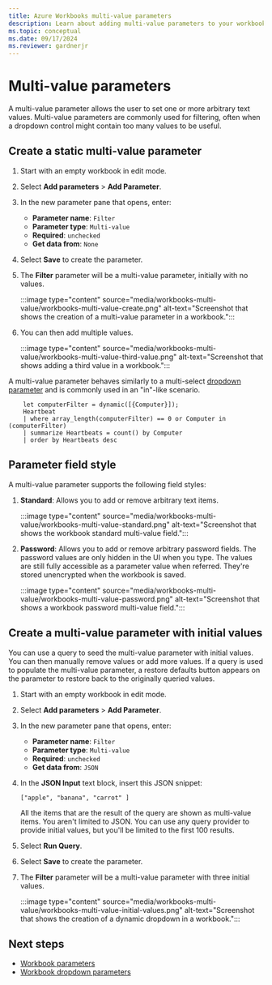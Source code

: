 ```yaml
---
title: Azure Workbooks multi-value parameters
description: Learn about adding multi-value parameters to your workbook.
ms.topic: conceptual
ms.date: 09/17/2024
ms.reviewer: gardnerjr
---
```


# Multi-value parameters

A multi-value parameter allows the user to set one or more arbitrary text values. Multi-value parameters are commonly used for filtering, often when a dropdown control might contain too many values to be useful.

## Create a static multi-value parameter

1. Start with an empty workbook in edit mode.
1. Select **Add parameters** > **Add Parameter**.
1. In the new parameter pane that opens, enter:
    - **Parameter name**: `Filter`
    - **Parameter type**: `Multi-value`
    - **Required**: `unchecked`
    - **Get data from**: `None`
1. Select **Save** to create the parameter.
1. The **Filter** parameter will be a multi-value parameter, initially with no values.

   :::image type="content" source="media/workbooks-multi-value/workbooks-multi-value-create.png" alt-text="Screenshot that shows the creation of a multi-value parameter in a workbook.":::

1. You can then add multiple values.

   :::image type="content" source="media/workbooks-multi-value/workbooks-multi-value-third-value.png" alt-text="Screenshot that shows adding a third value in a workbook.":::

A multi-value parameter behaves similarly to a multi-select [dropdown parameter](workbooks-dropdowns.md) and is commonly used in an "in"-like scenario.

```
    let computerFilter = dynamic([{Computer}]);
    Heartbeat
    | where array_length(computerFilter) == 0 or Computer in (computerFilter)
    | summarize Heartbeats = count() by Computer
    | order by Heartbeats desc
```

## Parameter field style

A multi-value parameter supports the following field styles:

1. **Standard**: Allows you to add or remove arbitrary text items.

   :::image type="content" source="media/workbooks-multi-value/workbooks-multi-value-standard.png" alt-text="Screenshot that shows the workbook standard multi-value field.":::

1. **Password**: Allows you to add or remove arbitrary password fields. The password values are only hidden in the UI when you type. The values are still fully accessible as a parameter value when referred. They're stored unencrypted when the workbook is saved.

   :::image type="content" source="media/workbooks-multi-value/workbooks-multi-value-password.png" alt-text="Screenshot that shows a workbook password multi-value field.":::

## Create a multi-value parameter with initial values

You can use a query to seed the multi-value parameter with initial values. You can then manually remove values or add more values. If a query is used to populate the multi-value parameter, a restore defaults button appears on the parameter to restore back to the originally queried values.

1. Start with an empty workbook in edit mode.
1. Select **Add parameters** > **Add Parameter**.
1. In the new parameter pane that opens, enter:
    - **Parameter name**: `Filter`
    - **Parameter type**: `Multi-value`
    - **Required**: `unchecked`
    - **Get data from**: `JSON`
1. In the **JSON Input** text block, insert this JSON snippet:

    ```
    ["apple", "banana", "carrot" ]
    ```

    All the items that are the result of the query are shown as multi-value items.
    You aren't limited to JSON. You can use any query provider to provide initial values, but you'll be limited to the first 100 results.
1. Select **Run Query**.
1. Select **Save** to create the parameter.
1. The **Filter** parameter will be a multi-value parameter with three initial values.

   :::image type="content" source="media/workbooks-multi-value/workbooks-multi-value-initial-values.png" alt-text="Screenshot that shows the creation of a dynamic dropdown in a workbook.":::

## Next steps

- [Workbook parameters](workbooks-parameters.md)
- [Workbook dropdown parameters](workbooks-dropdowns.md)
